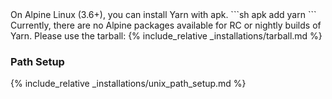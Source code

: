 <div class="install-only-stable" markdown="1">
On Alpine Linux (3.6+), you can install Yarn with apk.
```sh
apk add yarn
```
</div>

<div class="install-only-rc install-only-nightly" markdown="1">
Currently, there are no Alpine packages available for RC or nightly builds of Yarn. Please use the tarball:
{% include_relative _installations/tarball.md %}
</div>

### Path Setup

<!-- prettier-ignore -->
{% include_relative _installations/unix_path_setup.md %}